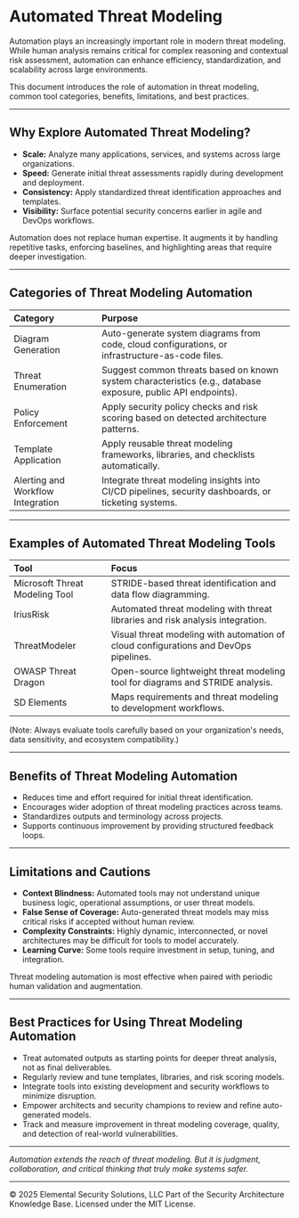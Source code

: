 # Automated Threat Modeling

Automation plays an increasingly important role in modern threat modeling. While human analysis remains critical for complex reasoning and contextual risk assessment, automation can enhance efficiency, standardization, and scalability across large environments.

This document introduces the role of automation in threat modeling, common tool categories, benefits, limitations, and best practices.

---

## Why Explore Automated Threat Modeling?

- **Scale:** Analyze many applications, services, and systems across large organizations.
- **Speed:** Generate initial threat assessments rapidly during development and deployment.
- **Consistency:** Apply standardized threat identification approaches and templates.
- **Visibility:** Surface potential security concerns earlier in agile and DevOps workflows.

Automation does not replace human expertise. It augments it by handling repetitive tasks, enforcing baselines, and highlighting areas that require deeper investigation.

---

## Categories of Threat Modeling Automation

| Category | Purpose |
|:---------|:--------|
| Diagram Generation | Auto-generate system diagrams from code, cloud configurations, or infrastructure-as-code files. |
| Threat Enumeration | Suggest common threats based on known system characteristics (e.g., database exposure, public API endpoints). |
| Policy Enforcement | Apply security policy checks and risk scoring based on detected architecture patterns. |
| Template Application | Apply reusable threat modeling frameworks, libraries, and checklists automatically. |
| Alerting and Workflow Integration | Integrate threat modeling insights into CI/CD pipelines, security dashboards, or ticketing systems. |

---

## Examples of Automated Threat Modeling Tools

| Tool | Focus |
|:-----|:------|
| Microsoft Threat Modeling Tool | STRIDE-based threat identification and data flow diagramming. |
| IriusRisk | Automated threat modeling with threat libraries and risk analysis integration. |
| ThreatModeler | Visual threat modeling with automation of cloud configurations and DevOps pipelines. |
| OWASP Threat Dragon | Open-source lightweight threat modeling tool for diagrams and STRIDE analysis. |
| SD Elements | Maps requirements and threat modeling to development workflows. |

(Note: Always evaluate tools carefully based on your organization's needs, data sensitivity, and ecosystem compatibility.)

---

## Benefits of Threat Modeling Automation

- Reduces time and effort required for initial threat identification.
- Encourages wider adoption of threat modeling practices across teams.
- Standardizes outputs and terminology across projects.
- Supports continuous improvement by providing structured feedback loops.

---

## Limitations and Cautions

- **Context Blindness:** Automated tools may not understand unique business logic, operational assumptions, or user threat models.
- **False Sense of Coverage:** Auto-generated threat models may miss critical risks if accepted without human review.
- **Complexity Constraints:** Highly dynamic, interconnected, or novel architectures may be difficult for tools to model accurately.
- **Learning Curve:** Some tools require investment in setup, tuning, and integration.

Threat modeling automation is most effective when paired with periodic human validation and augmentation.

---

## Best Practices for Using Threat Modeling Automation

- Treat automated outputs as starting points for deeper threat analysis, not as final deliverables.
- Regularly review and tune templates, libraries, and risk scoring models.
- Integrate tools into existing development and security workflows to minimize disruption.
- Empower architects and security champions to review and refine auto-generated models.
- Track and measure improvement in threat modeling coverage, quality, and detection of real-world vulnerabilities.

---

*Automation extends the reach of threat modeling. But it is judgment, collaboration, and critical thinking that truly make systems safer.*



---
© 2025 Elemental Security Solutions, LLC
Part of the Security Architecture Knowledge Base.
Licensed under the MIT License.
